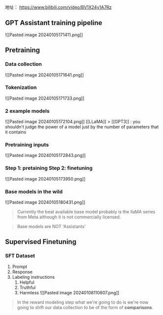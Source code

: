 
地址： https://www.bilibili.com/video/BV1X24y1A7Rz

## GPT Assistant training pipeline
![[Pasted image 20240105171411.png]]

## Pretraining
### Data collection
![[Pasted image 20240105171641.png]]
### Tokenization
![[Pasted image 20240105171733.png]]
### 2 example models
![[Pasted image 20240105172104.png]]
[[LLaMA]] > [[GPT3]] : you shouldn't judge the power of a model just by the number of parameters that it contains
### Pretraining inputs
![[Pasted image 20240105172843.png]]
### Step 1: pretaining Step 2: finetuning
![[Pasted image 20240105173950.png]]
### Base models in the wild
![[Pasted image 20240105180431.png]] 
> Currently the beat available base model probably is the llaMA series from Meta although it is not commercially licensed.

> Base models are NOT 'Assistants'

## Supervised Finetuning
### SFT Dataset
1. Prompt
2. Response
3. Labeling instructions
	1. Helpful
	2. Truthful
	3. Harmless
![[Pasted image 20240108110807.png]]

> In the reward modeling step what we're going to do is we're now going to shift our data collection to be of the form of **comparisons**.